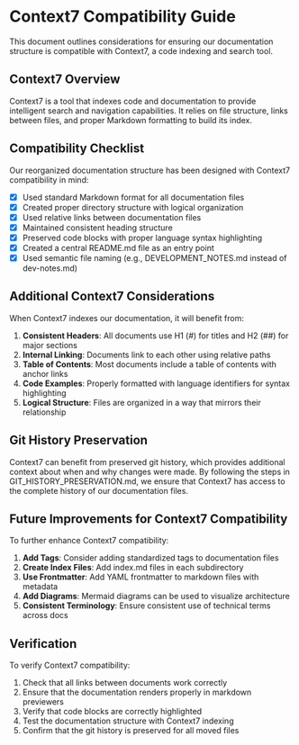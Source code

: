 # Context7 Compatibility Guide

This document outlines considerations for ensuring our documentation structure is compatible with Context7, a code indexing and search tool.

## Context7 Overview

Context7 is a tool that indexes code and documentation to provide intelligent search and navigation capabilities. It relies on file structure, links between files, and proper Markdown formatting to build its index.

## Compatibility Checklist

Our reorganized documentation structure has been designed with Context7 compatibility in mind:

- [x] Used standard Markdown format for all documentation files
- [x] Created proper directory structure with logical organization
- [x] Used relative links between documentation files
- [x] Maintained consistent heading structure
- [x] Preserved code blocks with proper language syntax highlighting
- [x] Created a central README.md file as an entry point
- [x] Used semantic file naming (e.g., DEVELOPMENT_NOTES.md instead of dev-notes.md)

## Additional Context7 Considerations

When Context7 indexes our documentation, it will benefit from:

1. **Consistent Headers**: All documents use H1 (#) for titles and H2 (##) for major sections
2. **Internal Linking**: Documents link to each other using relative paths
3. **Table of Contents**: Most documents include a table of contents with anchor links
4. **Code Examples**: Properly formatted with language identifiers for syntax highlighting
5. **Logical Structure**: Files are organized in a way that mirrors their relationship

## Git History Preservation

Context7 can benefit from preserved git history, which provides additional context about when and why changes were made. By following the steps in GIT_HISTORY_PRESERVATION.md, we ensure that Context7 has access to the complete history of our documentation files.

## Future Improvements for Context7 Compatibility

To further enhance Context7 compatibility:

1. **Add Tags**: Consider adding standardized tags to documentation files
2. **Create Index Files**: Add index.md files in each subdirectory
3. **Use Frontmatter**: Add YAML frontmatter to markdown files with metadata
4. **Add Diagrams**: Mermaid diagrams can be used to visualize architecture
5. **Consistent Terminology**: Ensure consistent use of technical terms across docs

## Verification

To verify Context7 compatibility:

1. Check that all links between documents work correctly
2. Ensure that the documentation renders properly in markdown previewers
3. Verify that code blocks are correctly highlighted
4. Test the documentation structure with Context7 indexing
5. Confirm that the git history is preserved for all moved files